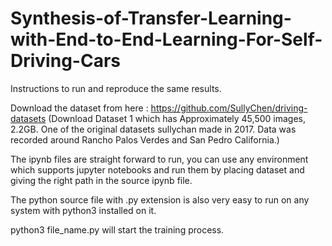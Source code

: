 # Synthesis-of-Transfer-Learning-with-End-to-End-Learning-For-Self-Driving-Cars

Instructions to run and reproduce the same results.

Download the dataset from here : https://github.com/SullyChen/driving-datasets (Download Dataset 1 which has Approximately 45,500 images, 2.2GB. One of the original datasets sullychan made in 2017. Data was recorded around Rancho Palos Verdes and San Pedro California.)


The ipynb files are straight forward to run, you can use any environment which supports jupyter notebooks and run them by placing dataset and giving the right path in the source ipynb file.

The python source file with .py extension is also very easy to run on any system with python3 installed on it.

python3 file_name.py will start the training process. 
